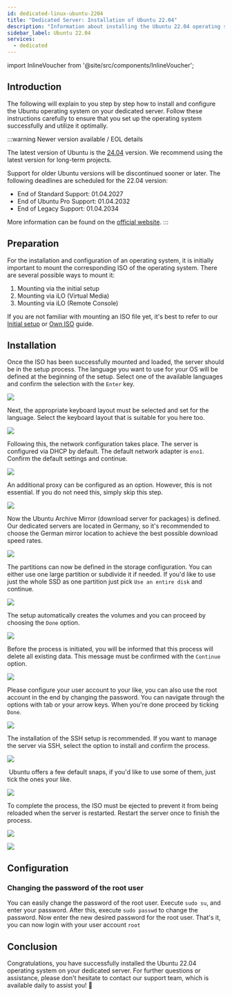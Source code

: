 ```yaml
---
id: dedicated-linux-ubuntu-2204
title: "Dedicated Server: Installation of Ubuntu 22.04"
description: "Information about installing the Ubuntu 22.04 operating system on your dedicated server from ZAP-Hosting"
sidebar_label: Ubuntu 22.04
services:
  - dedicated
---
```


import InlineVoucher from '@site/src/components/InlineVoucher';

## Introduction

The following will explain to you step by step how to install and configure the Ubuntu operating system on your dedicated server. Follow these instructions carefully to ensure that you set up the operating system successfully and utilize it optimally.



:::warning Newer version available / EOL details

The latest version of Ubuntu is the [24.04](dedicated-linux-ubuntu.md) version. We recommend using the latest version for long-term projects.

Support for older Ubuntu versions will be discontinued sooner or later. The following deadlines are scheduled for the 22.04 version:

- End of Standard Support: 01.04.2027
- End of Ubuntu Pro Support: 01.04.2032
- End of Legacy Support: 01.04.2034

More information can be found on the [official website](https://ubuntu.com/about/release-cycle).
:::


<InlineVoucher />

## Preparation

For the installation and configuration of an operating system, it is initially important to mount the corresponding ISO of the operating system. There are several possible ways to mount it:

1. Mounting via the initial setup
2. Mounting via iLO (Virtual Media)
3. Mounting via iLO (Remote Console)

If you are not familiar with mounting an ISO file yet, it's best to refer to our [Initial setup](dedicated-setup.md) or [Own ISO](dedicated-iso.md) guide.



## Installation

Once the ISO has been successfully mounted and loaded, the server should be in the setup process. The language you want to use for your OS will be defined at the beginning of the setup. Select one of the available languages and confirm the selection with the `Enter` key. 

![](https://screensaver01.zap-hosting.com/index.php/s/yrHMNzstM23XZH6/preview)

Next, the appropriate keyboard layout must be selected and set for the language. Select the keyboard layout that is suitable for you here too. 

![](https://screensaver01.zap-hosting.com/index.php/s/x9kYGEWS5fy7Wjp/preview)

Following this, the network configuration takes place. The server is configured via DHCP by default. The default network adapter is `eno1`. Confirm the default settings and continue. 

![](https://screensaver01.zap-hosting.com/index.php/s/6mr5kAKJQ39iJt5/preview)

An additional proxy can be configured as an option. However, this is not essential. If you do not need this, simply skip this step. 

![](https://screensaver01.zap-hosting.com/index.php/s/tz97Ee8ZQkxAGGb/preview)

Now the Ubuntu Archive Mirror (download server for packages) is defined. Our dedicated servers are located in Germany, so it's recommended to choose the German mirror location to achieve the best possible download speed rates.

![](https://screensaver01.zap-hosting.com/index.php/s/xNknNyWAbd5DnsZ/preview)

The partitions can now be defined in the storage configuration. You can either use one large partition or subdivide it if needed. If you'd like to use just the whole SSD as one partition just pick `Use an entire disk` and continue.

![](https://screensaver01.zap-hosting.com/index.php/s/2dJ9oeMGjpWn6cZ/preview)

The setup automatically creates the volumes and you can proceed by choosing  the `Done` option.

![](https://screensaver01.zap-hosting.com/index.php/s/WXfzt57Rtm2SQLD/preview)

Before the process is initiated, you will be informed that this process will delete all existing data. This message must be confirmed with the `Continue` option. 

![](https://screensaver01.zap-hosting.com/index.php/s/L3YcGNbYWpMmaDj/preview)

Please configure your user account to your like, you can also use the root account in the end by changing the password.
You can navigate through the options with tab or your arrow keys. When you're done proceed by ticking `Done`.

![](https://screensaver01.zap-hosting.com/index.php/s/mqrjmF2ZmA2Qj9z/preview)





The installation of the SSH setup is recommended. If you want to manage the server via SSH, select the option to install and confirm the process.

![](https://screensaver01.zap-hosting.com/index.php/s/Xz3zzMdZ6C523ip/preview)

​	Ubuntu offers a few default snaps, if you'd like to use some of them, just tick the ones your like.

![](https://screensaver01.zap-hosting.com/index.php/s/wcGiSwX935jXeex/preview)

To complete the process, the ISO must be ejected to prevent it from being reloaded when the server is restarted. Restart the server once to finish the process. 

![](https://screensaver01.zap-hosting.com/index.php/s/SzrxCtJTx2S8Nef/preview)



![](https://screensaver01.zap-hosting.com/index.php/s/x3BRLSepSDFnYGA/preview)



## Configuration



### Changing the password of the root user

You can easily change the password of the root user. Execute `sudo su`, and enter your password. After this, execute `sudo passwd` to change the password. Now enter the new desired password for the root user. That's it, you can now login with your user account `root`



## Conclusion

Congratulations, you have successfully installed the Ubuntu 22.04 operating system on your dedicated server. For further questions or assistance, please don't hesitate to contact our support team, which is available daily to assist you! 🙂






<InlineVoucher />
